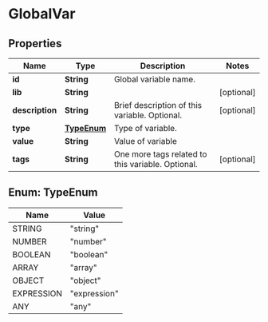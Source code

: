 # GlobalVar

## Properties
Name | Type | Description | Notes
------------ | ------------- | ------------- | -------------
**id** | **String** | Global variable name. | 
**lib** | **String** |  |  [optional]
**description** | **String** | Brief description of this variable. Optional. |  [optional]
**type** | [**TypeEnum**](#TypeEnum) | Type of variable. | 
**value** | **String** | Value of variable | 
**tags** | **String** | One more tags related to this variable. Optional. |  [optional]

<a name="TypeEnum"></a>
## Enum: TypeEnum
Name | Value
---- | -----
STRING | &quot;string&quot;
NUMBER | &quot;number&quot;
BOOLEAN | &quot;boolean&quot;
ARRAY | &quot;array&quot;
OBJECT | &quot;object&quot;
EXPRESSION | &quot;expression&quot;
ANY | &quot;any&quot;
